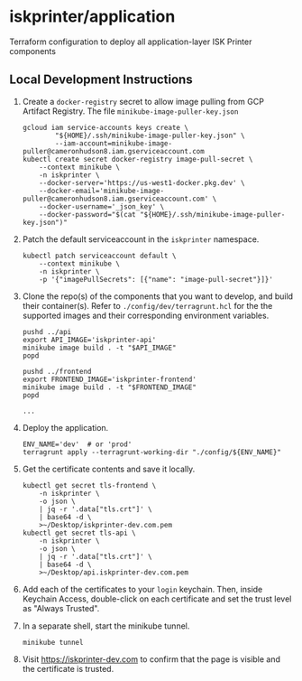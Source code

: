 # iskprinter/application

Terraform configuration to deploy all application-layer ISK Printer components

## Local Development Instructions

1. Create a `docker-registry` secret to allow image pulling from GCP Artifact Registry. The file `minikube-image-puller-key.json` 
    ```
    gcloud iam service-accounts keys create \
            "${HOME}/.ssh/minikube-image-puller-key.json" \
            --iam-account=minikube-image-puller@cameronhudson8.iam.gserviceaccount.com
    kubectl create secret docker-registry image-pull-secret \
        --context minikube \
        -n iskprinter \
        --docker-server='https://us-west1-docker.pkg.dev' \
        --docker-email='minikube-image-puller@cameronhudson8.iam.gserviceaccount.com' \
        --docker-username='_json_key' \
        --docker-password="$(cat "${HOME}/.ssh/minikube-image-puller-key.json")"
    ```

1. Patch the default serviceaccount in the `iskprinter` namespace.
    ```
    kubectl patch serviceaccount default \
        --context minikube \
        -n iskprinter \
        -p '{"imagePullSecrets": [{"name": "image-pull-secret"}]}'
    ```

1. Clone the repo(s) of the components that you want to develop, and build their container(s). Refer to `./config/dev/terragrunt.hcl` for the the supported images and their corresponding environment variables. 
    ```
    pushd ../api
    export API_IMAGE='iskprinter-api'
    minikube image build . -t "$API_IMAGE"
    popd

    pushd ../frontend
    export FRONTEND_IMAGE='iskprinter-frontend'
    minikube image build . -t "$FRONTEND_IMAGE"
    popd

    ...
    ```

1. Deploy the application.
    ```
    ENV_NAME='dev'  # or 'prod'
    terragrunt apply --terragrunt-working-dir "./config/${ENV_NAME}"
    ```

1. Get the certificate contents and save it locally.
    ```
    kubectl get secret tls-frontend \
        -n iskprinter \
        -o json \
        | jq -r '.data["tls.crt"]' \
        | base64 -d \
        >~/Desktop/iskprinter-dev.com.pem
    kubectl get secret tls-api \
        -n iskprinter \
        -o json \
        | jq -r '.data["tls.crt"]' \
        | base64 -d \
        >~/Desktop/api.iskprinter-dev.com.pem
    ```

1. Add each of the certificates to your `login` keychain. Then, inside Keychain Access, double-click on each certificate and set the trust level as "Always Trusted".

1. In a separate shell, start the minikube tunnel.
   ```
   minikube tunnel
   ```

1. Visit https://iskprinter-dev.com to confirm that the page is visible and the certificate is trusted.
